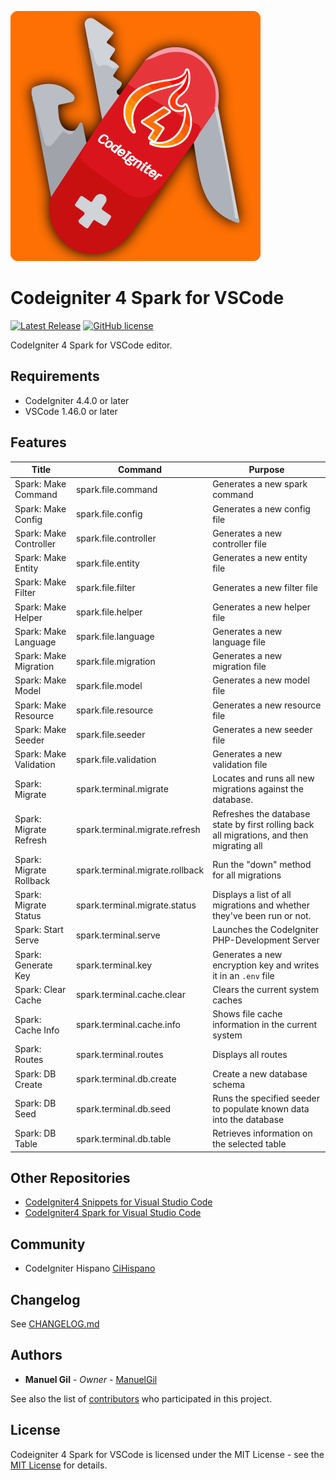 ![icon](https://raw.githubusercontent.com/ManuelGil/vscode-codeigniter4-spark/main/icon.png)

# Codeigniter 4 Spark for VSCode

[![Latest Release](https://img.shields.io/visual-studio-marketplace/v/imgildev.vscode-codeigniter4-spark?style=flat&label=VS%20Marketplace&logo=visual-studio-code)](https://marketplace.visualstudio.com/items?itemName=imgildev.vscode-codeigniter4-spark)
[![GitHub license](https://img.shields.io/github/license/ManuelGil/vscode-codeigniter4-spark)]()

CodeIgniter 4 Spark for VSCode editor.

## Requirements

- CodeIgniter 4.4.0 or later
- VSCode 1.46.0 or later

## Features

| Title | Command | Purpose |
| --- | --- | --- |
| Spark: Make Command | spark.file.command | Generates a new spark command |
| Spark: Make Config | spark.file.config | Generates a new config file |
| Spark: Make Controller | spark.file.controller | Generates a new controller file |
| Spark: Make Entity | spark.file.entity | Generates a new entity file |
| Spark: Make Filter | spark.file.filter | Generates a new filter file |
| Spark: Make Helper | spark.file.helper | Generates a new helper file |
| Spark: Make Language | spark.file.language | Generates a new language file |
| Spark: Make Migration | spark.file.migration | Generates a new migration file |
| Spark: Make Model | spark.file.model | Generates a new model file |
| Spark: Make Resource | spark.file.resource | Generates a new resource file |
| Spark: Make Seeder | spark.file.seeder | Generates a new seeder file |
| Spark: Make Validation | spark.file.validation | Generates a new validation file |
| Spark: Migrate | spark.terminal.migrate | Locates and runs all new migrations against the database. |
| Spark: Migrate Refresh | spark.terminal.migrate.refresh | Refreshes the database state by first rolling back all migrations, and then migrating all |
| Spark: Migrate Rollback | spark.terminal.migrate.rollback | Run the "down" method for all migrations |
| Spark: Migrate Status | spark.terminal.migrate.status | Displays a list of all migrations and whether they've been run or not. |
| Spark: Start Serve | spark.terminal.serve | Launches the CodeIgniter PHP-Development Server |
| Spark: Generate Key | spark.terminal.key | Generates a new encryption key and writes it in an `.env` file |
| Spark: Clear Cache | spark.terminal.cache.clear | Clears the current system caches |
| Spark: Cache Info | spark.terminal.cache.info | Shows file cache information in the current system |
| Spark: Routes | spark.terminal.routes | Displays all routes |
| Spark: DB Create | spark.terminal.db.create | Create a new database schema |
| Spark: DB Seed | spark.terminal.db.seed | Runs the specified seeder to populate known data into the database |
| Spark: DB Table | spark.terminal.db.table | Retrieves information on the selected table |

## Other Repositories

- [CodeIgniter4 Snippets for Visual Studio Code](https://marketplace.visualstudio.com/items?itemName=imgildev.vscode-codeigniter4-snippets)
- [CodeIgniter4 Spark for Visual Studio Code](https://marketplace.visualstudio.com/items?itemName=imgildev.vscode-codeigniter4-spark)

## Community

- CodeIgniter Hispano [CiHispano](https://www.cihispano.org/)

## Changelog

See [CHANGELOG.md](./CHANGELOG.md)

## Authors

- **Manuel Gil** - _Owner_ - [ManuelGil](https://github.com/ManuelGil)

See also the list of [contributors](https://github.com/ManuelGil/vscode-codeigniter4-spark/contributors) who participated in this project.

## License

Codeigniter 4 Spark for VSCode is licensed under the MIT License - see the [MIT License](https://opensource.org/licenses/MIT) for details.
